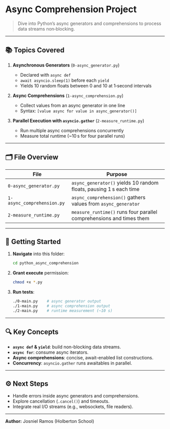 # Async Comprehension Project

> Dive into Python’s async generators and comprehensions to process data streams non‑blocking.

---

## 📚 Topics Covered

1. **Asynchronous Generators** (`0-async_generator.py`)

   * Declared with `async def`
   * `await asyncio.sleep(1)` before each `yield`
   * Yields 10 random floats between 0 and 10 at 1‑second intervals

2. **Async Comprehensions** (`1-async_comprehension.py`)

   * Collect values from an async generator in one line
   * Syntax: `[value async for value in async_generator()]`

3. **Parallel Execution with `asyncio.gather`** (`2-measure_runtime.py`)

   * Run multiple async comprehensions concurrently
   * Measure total runtime (\~10 s for four parallel runs)

---

## 🗂 File Overview

| File                       | Purpose                                                              |
| -------------------------- | -------------------------------------------------------------------- |
| `0-async_generator.py`     | `async_generator()` yields 10 random floats, pausing 1 s each time   |
| `1-async_comprehension.py` | `async_comprehension()` gathers values from `async_generator`        |
| `2-measure_runtime.py`     | `measure_runtime()` runs four parallel comprehensions and times them |

---

## 🚀 Getting Started

1. **Navigate** into this folder:

   ```bash
   cd python_async_comprehension
   ```
2. **Grant execute** permission:

   ```bash
   chmod +x *.py
   ```
3. **Run tests**:

   ```bash
   ./0-main.py    # async generator output
   ./1-main.py    # async comprehension output
   ./2-main.py    # runtime measurement (~10 s)
   ```

---

## 🔍 Key Concepts

* **`async def` & `yield`**: build non-blocking data streams.
* **`async for`**: consume async iterators.
* **Async comprehensions**: concise, await-enabled list constructions.
* **Concurrency**: `asyncio.gather` runs awaitables in parallel.

---

## ⚙️ Next Steps

* Handle errors inside async generators and comprehensions.
* Explore cancellation (`.cancel()`) and timeouts.
* Integrate real I/O streams (e.g., websockets, file readers).

---

**Author:** Josniel Ramos (Holberton School)
